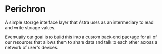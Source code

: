 # Perichron

A simple storage interface layer that Astra uses as an intermediary to read 
and write storage values. 

Eventually our goal is to build this into a custom back-end
package for all of our resources that allows them to share data and talk to each other across a network of user's devices. 
